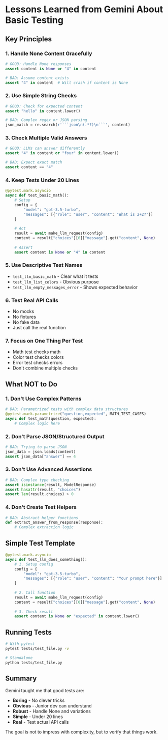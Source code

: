 # Lessons Learned from Gemini About Basic Testing

## Key Principles

### 1. Handle None Content Gracefully
```python
# GOOD: Handle None responses
assert content is None or "4" in content

# BAD: Assume content exists
assert "4" in content  # Will crash if content is None
```

### 2. Use Simple String Checks
```python
# GOOD: Check for expected content
assert "hello" in content.lower()

# BAD: Complex regex or JSON parsing
json_match = re.search(r'```json\n(.*?)\n```', content)
```

### 3. Check Multiple Valid Answers
```python
# GOOD: LLMs can answer differently
assert "4" in content or "four" in content.lower()

# BAD: Expect exact match
assert content == "4"
```

### 4. Keep Tests Under 20 Lines
```python
@pytest.mark.asyncio
async def test_basic_math():
    # Setup
    config = {
        "model": "gpt-3.5-turbo",
        "messages": [{"role": "user", "content": "What is 2+2?"}]
    }
    
    # Act
    result = await make_llm_request(config)
    content = result["choices"][0]["message"].get("content", None)
    
    # Assert
    assert content is None or "4" in content
```

### 5. Use Descriptive Test Names
- `test_llm_basic_math` - Clear what it tests
- `test_llm_list_colors` - Obvious purpose
- `test_llm_empty_messages_error` - Shows expected behavior

### 6. Test Real API Calls
- No mocks
- No fixtures  
- No fake data
- Just call the real function

### 7. Focus on One Thing Per Test
- Math test checks math
- Color test checks colors
- Error test checks errors
- Don't combine multiple checks

## What NOT to Do

### 1. Don't Use Complex Patterns
```python
# BAD: Parametrized tests with complex data structures
@pytest.mark.parametrize("question,expected", MATH_TEST_CASES)
async def test_math(question, expected):
    # Complex logic here
```

### 2. Don't Parse JSON/Structured Output
```python
# BAD: Trying to parse JSON
json_data = json.loads(content)
assert json_data["answer"] == 4
```

### 3. Don't Use Advanced Assertions
```python
# BAD: Complex type checking
assert isinstance(result, ModelResponse)
assert hasattr(result, "choices")
assert len(result.choices) > 0
```

### 4. Don't Create Test Helpers
```python
# BAD: Abstract helper functions
def extract_answer_from_response(response):
    # Complex extraction logic
```

## Simple Test Template

```python
@pytest.mark.asyncio
async def test_llm_does_something():
    # 1. Setup config
    config = {
        "model": "gpt-3.5-turbo",
        "messages": [{"role": "user", "content": "Your prompt here"}]
    }
    
    # 2. Call function
    result = await make_llm_request(config)
    content = result["choices"][0]["message"].get("content", None)
    
    # 3. Check result
    assert content is None or "expected" in content.lower()
```

## Running Tests

```bash
# With pytest
pytest tests/test_file.py -v

# Standalone
python tests/test_file.py
```

## Summary

Gemini taught me that good tests are:
- **Boring** - No clever tricks
- **Obvious** - Junior dev can understand
- **Robust** - Handle None and variations
- **Simple** - Under 20 lines
- **Real** - Test actual API calls

The goal is not to impress with complexity, but to verify that things work.